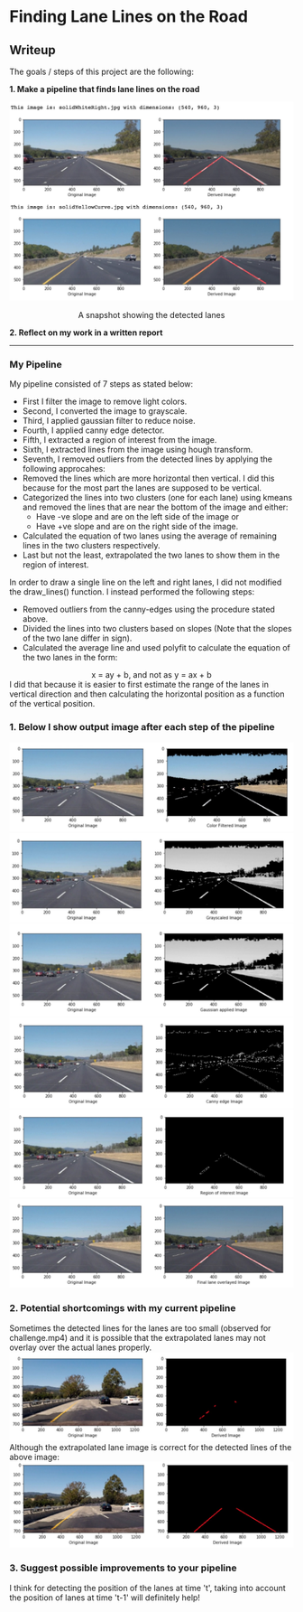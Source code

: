 # **Finding Lane Lines on the Road** 

## Writeup

The goals / steps of this project are the following:

**1. Make a pipeline that finds lane lines on the road**

![alt text][lane_detection]
<center>A snapshot showing the detected lanes</center>

**2. Reflect on my work in a written report**


[//]: # (Image References)

[lane_detection]: ./test_images_output/lanes.JPG "Original images with lane detected images"
[pipeline]: ./test_images_output/pipeline.JPG "my_pipeline"
[color_filtered]: ./test_images_output/color_filtered.JPG "color_filtered"
[grayscaled]: ./test_images_output/grayscaled.JPG "grayscaled"
[gaussian]: ./test_images_output/gaussian.JPG "gaussian"
[canny_edge]: ./test_images_output/canny_edge.JPG "canny_edge"
[region_of_interest]: ./test_images_output/region_of_interest.JPG "region_of_interest"
[final]: ./test_images_output/final.JPG "final"
[shortcoming]: ./test_images_output/shortcoming.JPG "shortcoming"
[extrapolated_shortcoming]: ./test_images_output/extrapolated_shortcoming.JPG "extrapolated_shortcoming"
---

### My Pipeline

My pipeline consisted of 7 steps as stated below:

- First I filter the image to remove light colors.
- Second, I converted the image to grayscale.
- Third, I applied gaussian filter to reduce noise.
- Fourth, I applied canny edge detector.
- Fifth, I extracted a region of interest from the image.
- Sixth, I extracted lines from the image using hough transform.
- Seventh, I removed outliers from the detected lines by applying the following approcahes:
 -  Removed the lines which are more horizontal then vertical. I did this because for the most part the lanes are supposed to be vertical.
 -  Categorized the lines into two clusters (one for each lane) using kmeans and removed the lines that are near the bottom of the image and either:
     - Have -ve slope and are on the left side of the image or
     - Have +ve slope and are on the right side of the image.
 - Calculated the equation of two lanes using the average of remaining lines in the two clusters respectively.
- Last but not the least, extrapolated the two lanes to show them in the region of interest.

  	

In order to draw a single line on the left and right lanes, I did not modified the draw_lines() function. I instead performed the following steps:
- Removed outliers from the canny-edges using the procedure stated above.
- Divided the lines into two clusters based on slopes (Note that the slopes of the two lane differ in sign).
- Calculated the average line and used polyfit to calculate the equation of the two lanes in the form:
<center>x = ay + b, and not as y = ax + b </center>
I did that because it is easier to first estimate the range of the lanes in vertical direction and then calculating the horizontal position as a function of the vertical position.


### 1. Below I show output image after each step of the pipeline
![space for color filtered image][color_filtered]
![space for grayscaled image][grayscaled]
![space for gaussian filter applied image][gaussian]
![space for canny edge image][canny_edge]
![space for region of interest image][region_of_interest]
![space for final image][final]



### 2. Potential shortcomings with my current pipeline

Sometimes the detected lines for the lanes are too small (observed for challenge.mp4) and it is possible that the extrapolated lanes may not overlay over the actual lanes properly.
![space for shortcoming image][shortcoming]
Although the extrapolated lane image is correct for the detected lines of the above image:
![space for extrapolated_shortcoming image][extrapolated_shortcoming]


### 3. Suggest possible improvements to your pipeline

 I think for detecting the position of the lanes at time 't', taking into account the position of lanes at time 't-1' will definitely help!
